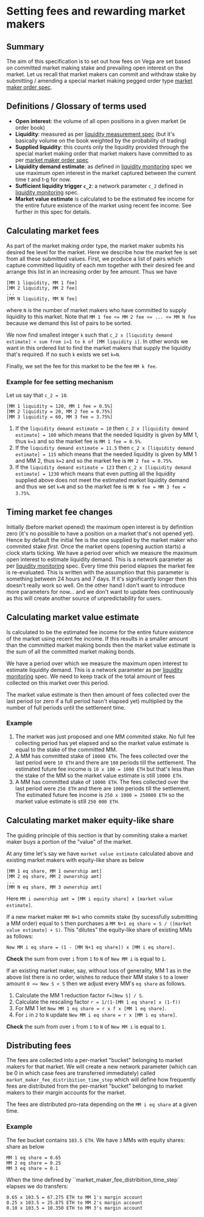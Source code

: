 # Setting fees and rewarding market makers

## Summary

The aim of this specification is to set out how fees on Vega are set based on committed market making stake and prevailing open interest on the market. Let us recall that market makers can commit and withdraw stake by submitting / amending a special market making pegged order type [market maker order spec](????.md). 

## Definitions / Glossary of terms used
- **Open interest**: the volume of all open positions in a given market (ie order book)
- **Liquidity**: measured as per [liquidity measurement spec](0034-prob-weighted-liquidity-measure.ipynb) (but it's basically volume on the book weighted by the probability of trading)
- **Supplied liquidity**: this counts only the liquidity provided through the special market making order that market makers have committed to as per [market maker order spec](????.md) 
- **Liquidity demand estimate**: as defined in [liquidity monitoring](????-liquidity-monitoring.md) spec we use maximum open interest in the market captured between the current time t and t-[p](#Liquidity-auction-network-parameters) for now. 
- **Sufficient liquidity trigger `c_2`**: a network parameter `c_2` defined in [liquidity monitoring](????-liquidity-monitoring.md) spec. 
- **Market value estimate** is calculated to be the estimated fee income for the entire future existence of the market using recent fee income. See further in this spec for details.


## Calculating market fees

As part of the market making order type, the market maker submits his desired fee level for the market. Here we describe how the market fee is set from all these submitted values. 
First, we produce a list of pairs which capture committed liquidity of each mm together with their desired fee and arrange this list in an increasing order by fee amount. Thus we have 
```
[MM 1 liquidity, MM 1 fee]
[MM 2 liquidity, MM 2 fee]
...
[MM N liquidity, MM N fee]
```
where `N` is the number of market makers who have committed to supply liquidity to this market. Note that `MM 1 fee <= MM 2 fee <= ... <= MM N fee` because we demand this list of pairs to be sorted. 

We now find smallest integer `k` such that `c_2 x [liquidity demand estimate] < sum from i=1 to k of [MM liquidity i]`. In other words we want in this ordered list to find the market makers that supply the liquidity that's required. If no such `k` exists we set `k=N`.

Finally, we set the fee for this market to be the fee `MM k fee`. 

### Example for fee setting mechanism
Let us say that `c_2 = 10`. 
``` 
[MM 1 liquidity = 120, MM 1 fee = 0.5%]
[MM 2 liquidity = 20, MM 2 fee = 0.75%]
[MM 3 liquidity = 60, MM 3 fee = 3.75%]
```
1. If the `liquidity demand estimate = 10` then `c_2 x [liquidity demand estimate] = 100` which means that the needed liquidity is given by MM 1, thus `k=1` and so the market fee is  `MM 1 fee = 0.5%`. 
1. If the `liquidity demand estimate = 11.5` then `c_2 x [liquidity demand estimate] = 115` which means that the needed liquidity is given by MM 1 and MM 2, thus `k=2` and so the market fee is  `MM 2 fee = 0.75%`. 
1. If the `liquidity demand estimate = 123` then `c_2 x [liquidity demand estimate] = 1230` which means that even putting all the liquidity supplied above does not meet the estimated market liquidity demand and thus we set `k=N` and so the market fee is `MM N fee = MM 3 fee = 3.75%`. 

## Timing market fee changes

Initially (before market opened) the maximum open interest is by definition zero (it's no possible to have a position on a market that's not opened yet). Hence by default the initial fee is the one supplied by the market maker who commited stake *first*. 
Once the market opens (opening auction starts) a clock starts ticking. We have a period over which we measure the maximum open interest to estimate liquidity demand. This is a network parameter as per [liquidity monitoring](????-liquidity-monitoring.md) spec. Every time this period elapses the market fee is re-evaluated. This is written with the assumption that this parameter is something between 24 hours and 7 days. If it's significantly longer then this doesn't really work so well. On the other hand I don't want to introduce more parameters for now... and we don't want to update fees continuously as this will create another source of unpredictability for users. 

## Calculating market value estimate

Is calculated to be the estimated fee income for the entire future existence of the market using recent fee income. If this results in a smaller amount than the committed market making bonds then the market value estimate is the sum of all the committed market making bonds. 

We have a period over which we measure the maximum open interest to estimate liquidity demand. This is a network parameter as per [liquidity monitoring](????-liquidity-monitoring.md) spec. 
We need to keep track of the total amount of fees collected on this market over this period. 

The market value estimate is then then amount of fees collected over the last period (or zero if a full period hasn't elapsed yet) multiplied by the number of full periods until the settlement time. 

### Example
1. The market was just proposed and one MM commited stake. No full fee collecting period has yet elapsed and so the market value estimate is equal to the stake of the committed MM. 
1. A MM has committed stake of `10000 ETH`. The fees collected over the last period were `10 ETH` and there are `100` periods till the settlement. The estimated future fee income is `10 x 100 = 1000 ETH` but that's less than the stake of the MM so the market value estimate is still `10000 ETH`.
1. A MM has committed stake of `10000 ETH`. The fees collected over the last period were `250 ETH` and there are `1000` periods till the settlement. The estimated future fee income is `250 x 1000 = 250000 ETH` so the market value estimate is still `250 000 ETH`.

## Calculating market maker equity-like share

The guiding principle of this section is that by commiting stake a market maker buys a portion of the "value" of the market. 

At any time let's say we have `market value estimate` calculated above and existing market makers with equity-like share as below
```
[MM 1 eq share, MM 1 ownership amt]
[MM 2 eq share, MM 2 ownership amt]
...
[MM N eq share, MM 3 ownership amt]
```
Here `MM i ownership amt = [MM i equity share] x [market value estimate]`. 

If a new market maker `MM N+1` who commits stake (by sucessfully submitting a MM order) equal to `S` then purchases a `MM N+1 eq share = S / ([market value estimate] + S)`. 
This "dilutes" the equity-like share of existing MMs as follows: 
```
New MM i eq share = (1 - [MM N+1 eq share]) x [MM i eq share].
```

**Check** the sum from over `i` from `1` to `N` of `New MM i` is equal to `1`.

If an existing market maker, say, without loss of generality, MM 1 as in the above list there is no order, wishes to reduce their MM stake `S` to a lower amount `0 <= New S < S` then we adjust every MM's `eq share` as follows. 
1. Calculate the MM 1 reduction factor `f=[New S] / S`. 
1. Calculate the rescaling factor `r = 1/(1-[MM 1 eq share] x (1-f))`
1. For MM 1 let `New MM 1 eq share = r x f x [MM 1 eq share]`.
1. For `i` in `2` to `N` update `New MM i eq share = r x [MM i eq share]`. 

**Check** the sum from over `i` from `1` to `N` of `New MM i` is equal to `1`.


## Distributing fees
The fees are collected into a per-market "bucket" belonging to market makers for that market. We will create a new network parameter (which can be 0 in which case fees are transferred immediately) called `market_maker_fee_distribition_time_step` which will define how frequently fees are distributed from the per-market "bucket" belonging to market makers to their margin accounts for the market. 

The fees are distributed pro-rata depending on the `MM i eq share` at a given time. 

### Example
The fee bucket contains `103.5 ETH`. We have `3` MMs with equity shares:
share as below
```
MM 1 eq share = 0.65
MM 2 eq share = 0.25
MM 3 eq share = 0.1
```
When the time defined by ``market_maker_fee_distribition_time_step` elapses we do transfers:
```
0.65 x 103.5 = 67.275 ETH to MM 1's margin account
0.25 x 103.5 = 25.875 ETH to MM 2's margin account
0.10 x 103.5 = 10.350 ETH to MM 3's margin account
```
